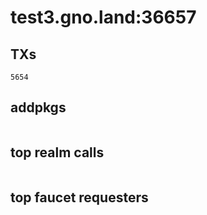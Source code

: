 # test3.gno.land:36657

## TXs
```
5654
```

## addpkgs
```
```

## top realm calls
```
```

## top faucet requesters
```
```

